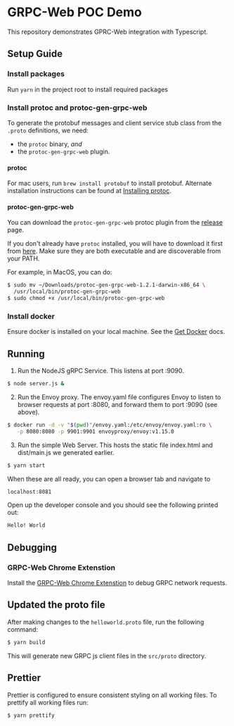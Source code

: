 # GRPC-Web POC Demo
This repository demonstrates GPRC-Web integration with Typescript.

## Setup Guide

### Install packages
Run `yarn` in the project root to install required packages

### Install protoc and protoc-gen-grpc-web
To generate the protobuf messages and client service stub class from the
`.proto` definitions, we need:
 - the `protoc` binary, _and_
 - the `protoc-gen-grpc-web` plugin.

#### protoc
For mac users, run `brew install protobuf` to install protobuf. Alternate installation instructions can be found at [Installing protoc](http://google.github.io/proto-lens/installing-protoc.html).

#### protoc-gen-grpc-web
You can download the `protoc-gen-grpc-web` protoc plugin from the
[release](https://github.com/grpc/grpc-web/releases) page.

If you don't already have `protoc` installed, you will have to download it
first from [here](https://github.com/protocolbuffers/protobuf/releases).
Make sure they are both executable and are discoverable from your PATH.

For example, in MacOS, you can do:

```sh
$ sudo mv ~/Downloads/protoc-gen-grpc-web-1.2.1-darwin-x86_64 \
  /usr/local/bin/protoc-gen-grpc-web
$ sudo chmod +x /usr/local/bin/protoc-gen-grpc-web
```
### Install docker
Ensure docker is installed on your local machine. See the [Get Docker](https://docs.docker.com/get-docker/) docs.

## Running

1. Run the NodeJS gRPC Service. This listens at port :9090.

 ```sh
 $ node server.js &
 ```

 2. Run the Envoy proxy. The envoy.yaml file configures Envoy to listen to browser requests at port :8080, and forward them to port :9090 (see above).

 ```sh
 $ docker run -d -v "$(pwd)"/envoy.yaml:/etc/envoy/envoy.yaml:ro \
    -p 8080:8080 -p 9901:9901 envoyproxy/envoy:v1.15.0
```

3. Run the simple Web Server. This hosts the static file index.html and dist/main.js we generated earlier.

```sh
$ yarn start
```

When these are all ready, you can open a browser tab and navigate to

```sh
localhost:8081
```

Open up the developer console and you should see the following printed out:

```sh
Hello! World
```

## Debugging

### GRPC-Web Chrome Extenstion
Install the [GRPC-Web Chrome Extenstion](https://chrome.google.com/webstore/detail/grpc-web-developer-tools/ddamlpimmiapbcopeoifjfmoabdbfbjj?hl=en) to debug GRPC network requests.


## Updated the proto file
After making changes to the `helloworld.proto` file, run the following command:
```sh
$ yarn build
```
This will generate new GRPC js client files in the `src/proto` directory.

## Prettier
Prettier is configured to ensure consistent styling on all working files. To prettify all working files run:
```sh
$ yarn prettify
```